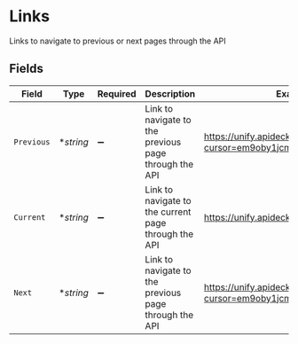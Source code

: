 # Links

Links to navigate to previous or next pages through the API


## Fields

| Field                                                                     | Type                                                                      | Required                                                                  | Description                                                               | Example                                                                   |
| ------------------------------------------------------------------------- | ------------------------------------------------------------------------- | ------------------------------------------------------------------------- | ------------------------------------------------------------------------- | ------------------------------------------------------------------------- |
| `Previous`                                                                | **string*                                                                 | :heavy_minus_sign:                                                        | Link to navigate to the previous page through the API                     | https://unify.apideck.com/crm/companies?cursor=em9oby1jcm06OnBhZ2U6OjE%3D |
| `Current`                                                                 | **string*                                                                 | :heavy_minus_sign:                                                        | Link to navigate to the current page through the API                      | https://unify.apideck.com/crm/companies                                   |
| `Next`                                                                    | **string*                                                                 | :heavy_minus_sign:                                                        | Link to navigate to the previous page through the API                     | https://unify.apideck.com/crm/companies?cursor=em9oby1jcm06OnBhZ2U6OjM    |